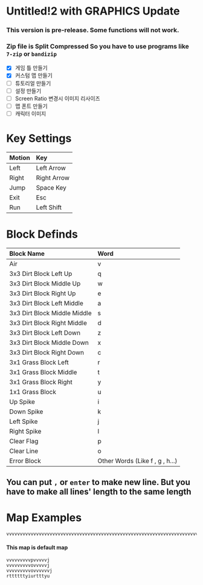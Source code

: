 # Untitled!2 with GRAPHICS Update
### This version is pre-release. Some functions will not work.
### Zip file is Split Compressed So you have to use programs like `7-zip` or `bandizip`

- [X] 게임 틀 만들기
- [X] 커스텀 맵 만들기
- [ ] 튜토리얼 만들기
- [ ] 설정 만들기
- [ ] Screen Ratio 변경시 이미지 리사이즈
- [ ] 맵 폰트 만들기
- [ ] 캐릭터 이미지 

# Key Settings


|Motion|Key|
|:------|:------|
| Left | Left Arrow |
| Right | Right Arrow |
| Jump | Space Key |
| Exit | Esc |
| Run | Left Shift |

# Block Definds
| Block Name | Word |
|:------|:------|
| Air | v |
| 3x3 Dirt Block Left Up | q |
| 3x3 Dirt Block Middle Up | w |
| 3x3 Dirt Block Right Up | e |
| 3x3 Dirt Block Left Middle | a |
| 3x3 Dirt Block Middle Middle | s |
| 3x3 Dirt Block Right Middle | d |
| 3x3 Dirt Block Left Down | z |
| 3x3 Dirt Block Middle Down | x |
| 3x3 Dirt Block Right Down | c |
| 3x1 Grass Block Left | r |
| 3x1 Grass Block Middle | t |
| 3x1 Grass Block Right | y |
| 1x1 Grass Block | u |
| Up Spike | i |
| Down Spike | k |
| Left Spike | j |
| Right Spike | l |
| Clear Flag | p |
| Clear Line | o |
| Error Block | Other Words (Like f , g , h...) |
## You can put `,` or `enter` to make new line. But you have to make all lines' length to the same length

# Map Examples
```Untitled2Map
vvvvvvvvvvvvvvvvvvvvvvvvvvvvvvvvvvvvvvvvvvvvvvvvvvvvvvvvvvvvvvvvvvvvvvvvvvvvvvvvvvvvvvvvvvvvvvvvvvvvvv,vvvvvvvvvvvvvvvvvvvvvvvvvvvvvvvvvvvvvvvvvvvvvvvvvvvvvvvvvvvvvvvvvvvvvvvvvvvvvvvvvvvvvvvvvvvvvvvvvvvvvv,rtttttttttttttttttttttttttttttttttttttttttttttttttttttttttttttttttttttttttttttttttttttttttttttttttttty,vvvvvvvvvvvvvvvvvvvvvvvvvvvvvvvvvvvvvvvvvvvvvvvvvvvvvvvvvvvvvvvvvvvvvvvvvvvvvvvvvvvvvvvvvvvvvvvvvvvvvv,vvvvvvvvvvvvvvvvvvvvvvvvvvvvvvvvvvvvvvvvvvvvvvvvvvvvvvvvvvvvvvvvvvvvvvvvvvvvvvvvvvvvvvvvvvvvvvvvvvvvvv,rtttttttttttttttttttttttttttttttttttttttttttttttttttttttttttttttttttttttttttttttttttttttttttttttttttty,vvvvvvvvvvvvvvvvvvvvvvvvvvvvvvvvvvvvvvvvvvvvvvvvvvvvvvvvvvvvvvvvvvvvvvvvvvvvvvvvvvvvvvvvvvvvvvvvvvvvvv,vvvvvvvvvvvvvvvvvvvvvvvvvvvvvvvvvvvvvvvvvvvvvvvvvvvvvvvvvvvvvvvvvvvvvvvvvvvvvvvvvvvvvvvvvvvvvvvvvvvvvv,rtttttttttttttttttttttttttttttttttttttttttttttttttttttttttttttttttttttttttttttttttttttttttttttttttttty,vvvvvvvvvvvvvvvvvvvvvvvvvvvvvvvvvvvvvvvvvvvvvvvvvvvvvvvvvvvvvvvvvvvvvvvvvvvvvvvvvvvvvvvvvvvvvvvvvvvvvv,vvvvvvvvvvvvvvvvvvvvvvvvvvvvvvvvvvvvvvvvvvvvvvvvvvvvvvvvvvvvvvvvvvvvvvvvvvvvvvvvvvvvvvvvvvvvvvvvvvvvvv,rtttttttttttttttttttttttttttttttttttttttttttttttttttttttttttttttttttttttttttttttttttttttttttttttttttty,vvvvvvvvvvvvvvvvvvvvvvvvvvvvvvvvvvvvvvvvvvvvvvvvvvvvvvvvvvvvvvvvvvvvvvvvvvvvvvvvvvvvvvvvvvvvvvvvvvvvvv,vvvvvvvvvvvvvvvvvvvvvvvvvvvvvvvvvvvvvvvvvvvvvvvvvvvvvvvvvvvvvvvvvvvvvvvvvvvvvvvvvvvvvvvvvvvvvvvvvvvvvv,rtttttttttttttttttttttttttttttttttttttttttttttttttttttttttttttttttttttttttttttttttttttttttttttttttttty,vvvvvvvvvvvvvvvvvvvvvvvvvvvvvvvvvvvvvvvvvvvvvvvvvvvvvvvvvvvvvvvvvvvvvvvvvvvvvvvvvvvvvvvvvvvvvvvvvvvvvv,vvvvvvvvvvvvvvvvvvvvvvvvvvvvvvvvvvvvvvvvvvvvvvvvvvvvvvvvvvvvvvvvvvvvvvvvvvvvvvvvvvvvvvvvvvvvvvvvvvvvvv,rtttttttttttttttttttttttttttttttttttttttttttttttttttttttttttttttttttttttttttttttttttttttttttttttttttty,vvvvvvvvvvvvvvvvvvvvvvvvvvvvvvvvvvvvvvvvvvvvvvvvvvvvvvvvvvvvvvvvvvvvvvvvvvvvvvvvvvvvvvvvvvvvvvvvvvvvvv,vvvvvvvvvvvvvvvvvvvvvvvvvvvvvvvvvvvvvvvvvvvvvvvvvvvvvvvvvvvvvvvvvvvvvvvvvvvvvvvvvvvvvvvvvvvvvvvvvvvvvv,rtttttttttttttttttttttttttttttttttttttttttttttttttttttttttttttttttttttttttttttttttttttttttttttttttttty,vvvvvvvvvvvvvvvvvvvvvvvvvvvvvvvvvvvvvvvvvvvvvvvvvvvvvvvvvvvvvvvvvvvvvvvvvvvvvvvvvvvvvvvvvvvvvvvvvvvvvv,vvvvvvvvvvvvvvvvvvvvvvvvvvvvvvvvvvvvvvvvvvvvvvvvvvvvvvvvvvvvvvvvvvvvvvvvvvvvvvvvvvvvvvvvvvvvvvvvvvvvvv,rtttttttttttttttttttttttttttttttttttttttttttttttttttttttttttttttttttttttttttttttttttttttttttttttttttty,vvvvvvvvvvvvvvvvvvvvvvvvvvvvvvvvvvvvvvvvvvvvvvvvvvvvvvvvvvvvvvvvvvvvvvvvvvvvvvvvvvvvvvvvvvvvvvvvvvvvvv,vvvvvvvvvvvvvvvvvvvvvvvvvvvvvvvvvvvvvvvvvvvvvvvvvvvvvvvvvvvvvvvvvvvvvvvvvvvvvvvvvvvvvvvvvvvvvvvvvvvvvv,rtttttttttttttttttttttttttttttttttttttttttttttttttttttttttttttttttttttttttttttttttttttttttttttttttttty,vvvvvvvvvvvvvvvvvvvvvvvvvvvvvvvvvvvvvvvvvvvvvvvvvvvvvvvvvvvvvvvvvvvvvvvvvvvvvvvvvvvvvvvvvvvvvvvvvvvvvv,vvvvvvvvvvvvvvvvvvvvvvvvvvvvvvvvvvvvvvvvvvvvvvvvvvvvvvvvvvvvvvvvvvvvvvvvvvvvvvvvvvvvvvvvvvvvvvvvvvvvvv,rtttttttttttttttttttttttttttttttttttttttttttttttttttttttttttttttttttttttttttttttttttttttttttttttttttty,vvvvvvvvvvvvvvvvvvvvvvvvvvvvvvvvvvvvvvvvvvvvvvvvvvvvvvvvvvvvvvvvvvvvvvvvvvvvvvvvvvvvvvvvvvvvvvvvvvvvvv,vvvvvvvvvvvvvvvvvvvvvvvvvvvvvvvvvvvvvvvvvvvvvvvvvvvvvvvvvvvvvvvvvvvvvvvvvvvvvvvvvvvvvvvvvvvvvvvvvvvvvv,rtttttttttttttttttttttttttttttttttttttttttttttttttttttttttttttttttttttttttttttttttttttttttttttttttttty
```

#### This map is default map
```Untitled2Map
vvvvvvvvvpvvvvvj
vvvvvvvvvovvvvvj
vvvvvvvvvovvvvvvj
rttttttyiurtttyu
```
